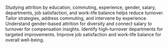 Studying attrition by education, commuting, experience, gender, salary, departments, job satisfaction, and work-life balance helps reduce turnover.
Tailor strategies, address commuting, and intervene by experience. Understand gender-based attrition for diversity and connect salary to turnover for compensation insights. 
Identify high-turnover departments for targeted improvements. 
Improve job satisfaction and work-life balance for overall well-being.
